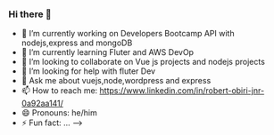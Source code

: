 ### Hi there 👋



- 🔭 I’m currently working on Developers Bootcamp API with nodejs,express and mongoDB
- 🌱 I’m currently learning Fluter and AWS DevOp
- 👯 I’m looking to collaborate on Vue js projects and nodejs projects
- 🤔 I’m looking for help with fluter Dev
- 💬 Ask me about vuejs,node,wordpress and express
- 📫 How to reach me: https://www.linkedin.com/in/robert-obiri-jnr-0a92aa141/
- 😄 Pronouns: he/him
- ⚡ Fun fact: ...
-->
